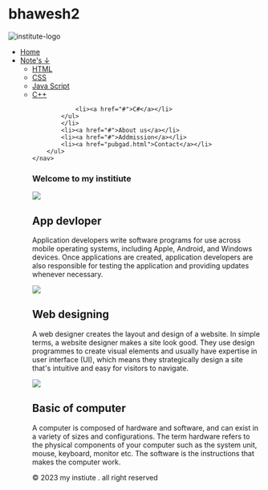 # bhawesh2
<!DOCTYPE html>
<html lang="en">
<head>
    <meta charset="UTF-8">
    <meta name="viewport" content="width=device-width, initial-scale=1.0">
    <title>Document</title>
    <link rel="stylesheet" href="pubg.css">
    <link rel="stylesheet" href="https://cdnjs.cloudflare.com/ajax/libs/font-awesome/6.5.1/css/all.min.css



    ">
</head>
<body>
   <header>
    <div class="logo">
        <img src="save.jpg" alt="institute-logo">
    </div><nav>
        <ul>
            <li><a href="#">Home</a></li>
            <li><a href="#">Note's ↓</a>
            <ul class="dropdown">
                <li><a href="#">HTML</a></li>
                <li><a href="#">CSS</a></li>
                <li><a href="#">Java Script</a></li>
                <li><a href="#">C++</a></li>
                
                <li><a href="#">C#</a></li>
            </ul>
            </li>
            <li><a href="#">About us</a></li>
            <li><a href="#">Addmission</a></li>
            <li><a href="pubgad.html">Contact</a></li>
        </ul>
    </nav>
   </header> 
   <main>
    <section class="intro">
        <h1 id="changingText">Welcome to my institiute</h1>
    </section>
    <section class="courses">
        <div class="cover">
            <div class="box">
                <img src="app.png">
                <h2>App devloper</h2>
                <p>Application developers write software programs for use across mobile operating systems, including Apple, Android, and Windows devices. Once applications are created, application developers are also responsible for testing the application and providing updates whenever necessary.
                </p>
            </div>
            <div class="box">
                <img src="web.jpg">
                <h2>Web designing</h2>
                <p>A web designer creates the layout and design of a website. In simple terms, a website designer makes a site look good. They use design programmes to create visual elements and usually have expertise in user interface (UI), which means they strategically design a site that's intuitive and easy for visitors to navigate.
                </p>
            </div>
                <div class="box">
                    <img src="basic.jpg">
                    <h2>Basic of computer</h2>
                    <p>A computer is composed of hardware and software, and can exist in a variety of sizes and configurations. The term hardware refers to the physical components of your computer such as the system unit, mouse, keyboard, monitor etc. The software is the instructions that makes the computer work.
                    </p>
                </div>
        </div>    
    </section>
    </main>
    <footer>
        <div class="footercontainers">
            <div class="icon">
                <a href=""><i class="fa-brands fa-facebook"></i></a>
                <a href="https://instagram.com/boi.from_the.mountains?igshid=MTNiYzNiMzkwZA=="><i class="fa-brands fa-instagram"></i></a>
                <a href="https://www.snapchat.com/add/systemmmmm_hang?share_id=XlzUFdmlaCU&locale=en-GB"><i class="fa-brands fa-snapchat"></i></a>
                <a href=""><i class="fa-brands fa-twitter"></i></a>
            </div>
        </div>
        <p>&copy; 2023 my instiute . all right reserved</p>
    </footer>

   </main>
   <script>
    let changingText=document.getElementById('changingText');
let currentIndex=0;
let textArray=["Learn and Grow","Quality Education","Innotvative Programes"];
setInterval(() => {
   changingText.textContent=textArray[currentIndex];
   currentIndex=(currentIndex + 1) % textArray.length;
},2000);
   </script>
</body>
</html>
